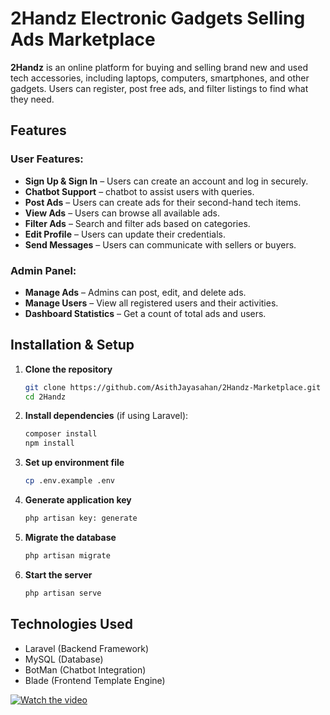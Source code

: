 # 2Handz Electronic Gadgets Selling Ads Marketplace

**2Handz** is an online platform for buying and selling brand new and used tech accessories, including laptops, computers, smartphones, and other gadgets. Users can register, post free ads, and filter listings to find what they need.

## Features

### User Features:
- **Sign Up & Sign In** – Users can create an account and log in securely.
- **Chatbot Support** – chatbot to assist users with queries.
- **Post Ads** – Users can create ads for their second-hand tech items.
- **View Ads** – Users can browse all available ads.
- **Filter Ads** – Search and filter ads based on categories.
- **Edit Profile** – Users can update their credentials.
- **Send Messages** – Users can communicate with sellers or buyers.

### Admin Panel:
- **Manage Ads** – Admins can post, edit, and delete ads.
- **Manage Users** – View all registered users and their activities.
- **Dashboard Statistics** – Get a count of total ads and users.

## Installation & Setup

1. **Clone the repository**
   ```sh
   git clone https://github.com/AsithJayasahan/2Handz-Marketplace.git
   cd 2Handz
   ```
2. **Install dependencies** (if using Laravel):
   ```sh
   composer install
   npm install
   ```
3. **Set up environment file**
   ```sh
   cp .env.example .env
   ```
4. **Generate application key**
   ```sh
   php artisan key: generate
   ```
5. **Migrate the database**
   ```sh
   php artisan migrate
   ```
6. **Start the server**
   ```sh
   php artisan serve
   ```

## Technologies Used
- Laravel (Backend Framework)
- MySQL (Database)
- BotMan (Chatbot Integration)
- Blade (Frontend Template Engine)

[![Watch the video](https://i9.ytimg.com/vi_webp/uiW79yKqJZc/mq1.webp?sqp=COCmxr4G-oaymwEmCMACELQB8quKqQMa8AEB-AH-CYAC0AWKAgwIABABGH8gKyghMA8=&rs=AOn4CLBesv35JsG1wmV8ik0zcDQ9KpOvRQ)](https://youtu.be/uiW79yKqJZc?si=9thYoFp-XZO-ARs6)


